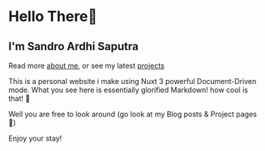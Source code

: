 # Hello There👋

## I'm Sandro Ardhi Saputra

Read more [about me](/about), or see my latest [projects](/projects)

This is a personal website i make using Nuxt 3 powerful Document-Driven mode. What you see here is essentially glorified Markdown! how cool is that! 🤯 

Well you are free to look around (go look at my Blog posts & Project pages 👀)

Enjoy your stay!